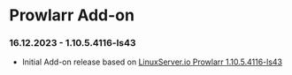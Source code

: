# Prowlarr Add-on

### 16.12.2023 - 1.10.5.4116-ls43

  - Initial Add-on release based on [LinuxServer.io Prowlarr 1.10.5.4116-ls43](https://github.com/linuxserver/docker-prowlarr/releases/tag/1.10.5.4116-ls43)
